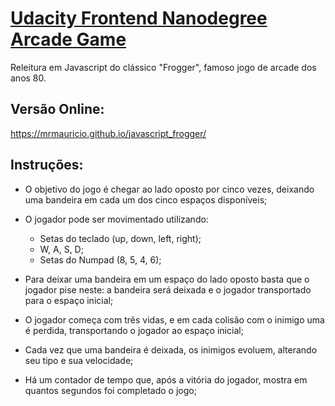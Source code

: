 # [Udacity Frontend Nanodegree Arcade Game](https://github.com/udacity/frontend-nanodegree-arcade-game)



Releitura em Javascript do clássico "Frogger", famoso jogo de arcade dos anos 80.



## Versão Online:

<https://mrmauricio.github.io/javascript_frogger/>



## Instruções:



- O objetivo do jogo é chegar ao lado oposto por cinco vezes, deixando uma bandeira em cada um dos cinco espaços disponíveis;

- O jogador pode ser movimentado utilizando:
  - Setas do teclado (up, down, left, right);
  - W, A, S, D;
  - Setas do Numpad (8, 5, 4, 6);

- Para deixar uma bandeira em um espaço do lado oposto basta que o jogador pise neste: a bandeira será deixada e o jogador transportado para o espaço inicial;

- O jogador começa com três vidas, e em cada colisão com o inimigo uma é perdida, transportando o jogador ao espaço inicial;

- Cada vez que uma bandeira é deixada, os inimigos evoluem, alterando seu tipo e sua velocidade;

- Há um contador de tempo que, após a vitória do jogador, mostra em quantos segundos foi completado o jogo;
  
